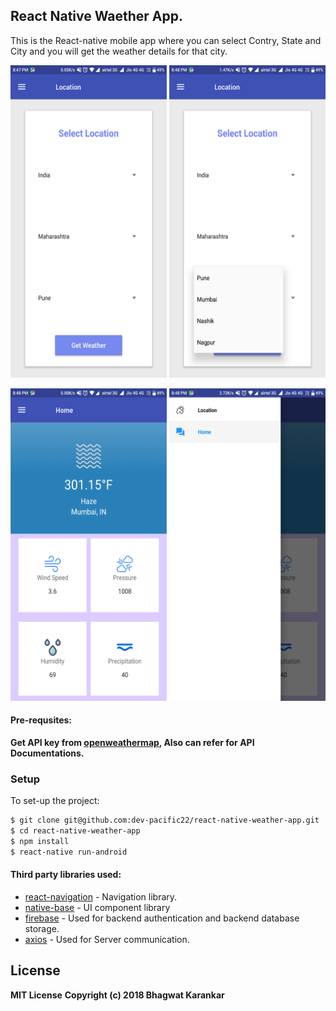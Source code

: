 ## React Native Waether App.

 This is the React-native mobile app where you can select Contry, State and City and you will get the weather details for that city.
<p float="left">
<img src="screenshots/Screenshot_2018-09-08-20-47-59-962_com.weatherapp.png" width="250" height="500">
<img src="screenshots/Screenshot_2018-09-08-20-48-08-144_com.weatherapp.png" width="250" height="500">
</p>
<p float="left">
<img src="screenshots/Screenshot_2018-09-08-20-48-53-556_com.weatherapp.png" width="250" height="500">
<img src="screenshots/Screenshot_2018-09-08-20-48-45-061_com.weatherapp.png" width="250" height="500">
</p>

#### Pre-requsites: 
 
**Get API key from [openweathermap](https://api.openweathermap.org/api), Also can refer for API Documentations.**

### Setup
To set-up the project: 
```sh
$ git clone git@github.com:dev-pacific22/react-native-weather-app.git
$ cd react-native-weather-app
$ npm install 
$ react-native run-android
```

#### Third party libraries used: 

* [react-navigation](https://reactnavigation.org/) - Navigation library.
* [native-base](http://nativebase.io) - UI component library
* [firebase](https://console.firebase.google.com) - Used for backend authentication and backend database storage.
* [axios](https://github.com/axios/axios) - Used for Server communication.




License
----
**MIT License**
**Copyright (c) 2018 Bhagwat Karankar**
